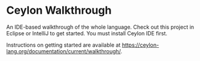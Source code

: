 Ceylon Walkthrough
==================

An IDE-based walkthrough of the whole language. Check out this 
project in Eclipse or IntelliJ to get started. You must install 
Ceylon IDE first.

Instructions on getting started are available at
<https://ceylon-lang.org/documentation/current/walkthrough/>.
